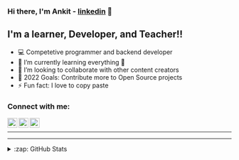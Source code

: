 ### Hi there, I'm Ankit - [linkedin] 👋 


## I'm a learner, Developer, and Teacher!!

- 💻 Competetive programmer and backend developer
- 🌱 I’m currently learning everything 🤣
- 👯 I’m looking to collaborate with other content creators
- 🥅 2022 Goals: Contribute more to Open Source projects
- ⚡ Fun fact: I love to copy paste

### Connect with me:

[<img align="left" alt="codeSTACKr | YouTube" width="22px" src="https://cdn.jsdelivr.net/npm/simple-icons@v3/icons/youtube.svg" />][youtube]
[<img align="left" alt="codeSTACKr | LinkedIn" width="22px" src="https://cdn.jsdelivr.net/npm/simple-icons@v3/icons/linkedin.svg" />][linkedin]
[<img align="left" alt="codeSTACKr | Instagram" width="22px" src="https://cdn.jsdelivr.net/npm/simple-icons@v3/icons/instagram.svg" />][instagram]

<br />



---
---


<details>
  <summary>:zap: GitHub Stats</summary>

  <img align="left" alt="codeSTACKr's GitHub Stats" src="https://github-readme-stats.AnkitKKKK.vercel.app/api?username=Ankitkkkk&show_icons=true&hide_border=true" />

</details>




[youtube]: https://www.youtube.com/c/Plasmindo
[instagram]: https://www.instagram.com/codersvilla/
[linkedin]: https://www.linkedin.com/in/ankit-kumar-7520771a7